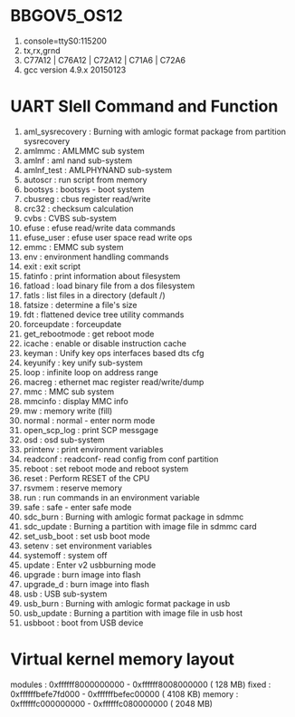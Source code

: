 # BBGOV5_OS12
1. console=ttyS0:115200
2. tx,rx,grnd
3. C77A12 | C76A12 | C72A12 | C71A6 | C72A6
4. gcc version 4.9.x 20150123

# UART Slell Command and Function
1. aml_sysrecovery : Burning with amlogic format package from partition sysrecovery
2. amlmmc : AMLMMC sub system
3. amlnf : aml nand sub-system
4. amlnf_test : AMLPHYNAND sub-system
5. autoscr : run script from memory
6. bootsys : bootsys - boot system
7. cbusreg : cbus register read/write
8. crc32 : checksum calculation
9. cvbs : CVBS sub-system
10. efuse : efuse read/write data commands
11. efuse_user : efuse user space read write ops
12. emmc : EMMC sub system
13. env : environment handling commands
14. exit : exit script
15. fatinfo : print information about filesystem
16. fatload : load binary file from a dos filesystem
17. fatls : list files in a directory (default /)
18. fatsize : determine a file's size
19. fdt : flattened device tree utility commands
20. forceupdate : forceupdate
21. get_rebootmode : get reboot mode
22. icache : enable or disable instruction cache
23. keyman : Unify key ops interfaces based dts cfg
24. keyunify : key unify sub-system
25. loop : infinite loop on address range
26. macreg : ethernet mac register read/write/dump
27. mmc : MMC sub system
28. mmcinfo : display MMC info
29. mw : memory write (fill)
30. normal : normal - enter norm mode
31. open_scp_log : print SCP messgage
32. osd : osd sub-system
33. printenv : print environment variables
34. readconf : readconf- read config from conf partition
35. reboot : set reboot mode and reboot system
36. reset : Perform RESET of the CPU
37. rsvmem : reserve memory
38. run : run commands in an environment variable
39. safe : safe - enter safe mode
40. sdc_burn : Burning with amlogic format package in sdmmc
41. sdc_update : Burning a partition with image file in sdmmc card
42. set_usb_boot : set usb boot mode
43. setenv : set environment variables
44. systemoff : system off
45. update : Enter v2 usbburning mode
46. upgrade : burn image into flash
47. upgrade_d : burn image into flash
48. usb : USB sub-system
49. usb_burn : Burning with amlogic format package in usb
50. usb_update : Burning a partition with image file in usb host
51. usbboot : boot from USB device

# Virtual kernel memory layout
modules : 0xffffff8000000000 - 0xffffff8008000000   (   128 MB)
fixed   : 0xffffffbefe7fd000 - 0xffffffbefec00000   (  4108 KB)
memory  : 0xffffffc000000000 - 0xffffffc080000000   (  2048 MB)



